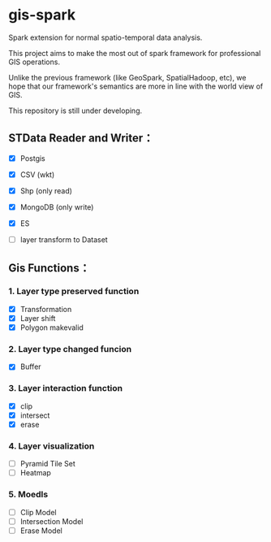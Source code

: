 # gis-spark
Spark extension for normal spatio-temporal data analysis.

This project aims to make the most out of spark framework for professional GIS operations.

Unlike the previous framework (like GeoSpark, SpatialHadoop, etc), we hope that our framework's semantics are more in line with the world view of GIS.

This repository is still under developing.

## STData Reader and Writer：

- [x] Postgis
- [x] CSV (wkt)
- [x] Shp (only read)
- [x] MongoDB (only write)
- [x] ES

- [ ] layer transform to Dataset<Row>

## Gis Functions：  
### 1. Layer type preserved function

- [x] Transformation
- [x] Layer shift
- [x] Polygon makevalid 

### 2. Layer type changed funcion

- [x] Buffer

### 3. Layer interaction function

- [x] clip
- [x] intersect
- [x] erase

### 4. Layer visualization

- [ ] Pyramid Tile Set
- [ ] Heatmap

### 5. Moedls
- [ ] Clip Model
- [ ] Intersection Model
- [ ] Erase Model